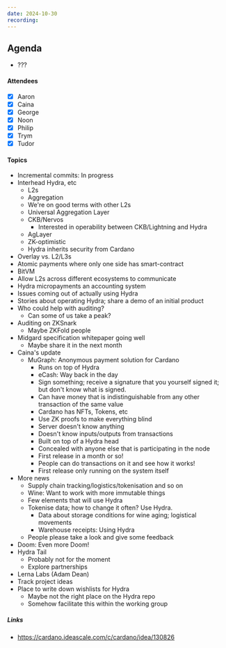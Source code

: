 ```yaml
---
date: 2024-10-30
recording:
---
```


## Agenda
- ???

#### Attendees

- [x] Aaron
- [x] Caina
- [x] George
- [x] Noon
- [x] Philip
- [x] Trym
- [x] Tudor

#### Topics

- Incremental commits: In progress
- Interhead Hydra, etc
  - L2s
  - Aggregation
  - We're on good terms with other L2s
  - Universal Aggregation Layer
  - CKB/Nervos
    - Interested in operability between CKB/Lightning and Hydra
  - AgLayer
  - ZK-optimistic
  - Hydra inherits security from Cardano
- Overlay vs. L2/L3s
- Atomic payments where only one side has smart-contract
- BitVM
- Allow L2s across different ecosystems to communicate
- Hydra micropayments an accounting system
- Issues coming out of actually using Hydra
- Stories about operating Hydra; share a demo of an initial product
- Who could help with auditing?
  - Can some of us take a peak?
- Auditing on ZKSnark
  - Maybe ZKFold people
- Midgard specification whitepaper going well
  - Maybe share it in the next month
- Caina's update
  - MuGraph: Anonymous payment solution for Cardano
    - Runs on top of Hydra
    - eCash: Way back in the day
    - Sign something; receive a signature that you yourself signed it; but
      don't know what is signed.
    - Can have money that is indistinguishable from any other transaction of
      the same value
    - Cardano has NFTs, Tokens, etc
    - Use ZK proofs to make everything blind
    - Server doesn't know anything
    - Doesn't know inputs/outputs from transactions
    - Built on top of a Hydra head
    - Concealed with anyone else that is participating in the node
    - First release in a month or so!
    - People can do transactions on it and see how it works!
    - First release only running on the system itself
- More news
  - Supply chain tracking/logistics/tokenisation and so on
  - Wine: Want to work with more immutable things
  - Few elements that will use Hydra
  - Tokenise data; how to change it often? Use Hydra.
    - Data about storage conditions for wine aging; logistical movements
    - Warehouse receipts: Using Hydra
  - People please take a look and give some feedback
- Doom: Even more Doom!
- Hydra Tail
  - Probably not for the moment
  - Explore partnerships
- Lerna Labs (Adam Dean)
- Track project ideas
- Place to write down wishlists for Hydra
  - Maybe not the right place on the Hydra repo
  - Somehow facilitate this within the working group

##### Links

- <https://cardano.ideascale.com/c/cardano/idea/130826>
